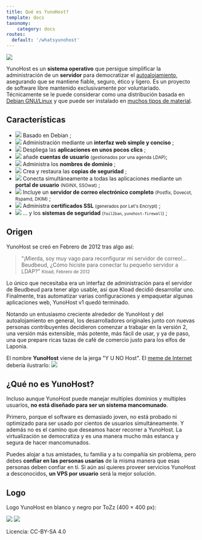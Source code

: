 ```yaml
---
title: Qué es YunoHost?
template: docs
taxonomy:
    category: docs
routes:
  default: '/whatsyunohost'
---
```


![](image://YunoHost_logo_vertical.png?resize=400&id=ynhlogo)

YunoHost es un **sistema operativo** que persigue simplificar la administración de un **servidor** para democratizar el [autoalojamiento](/selfhosting), asegurando que se mantiene fiable, seguro, ético y ligero. Es un proyecto de software libre mantenido exclusivamente por voluntariado. Técnicamente se le puede considerar como una distribución basada en [Debian GNU/Linux](https://debian.org) y que puede ser instalado en [muchos tipos de material](/install).

## Características

- ![](image://icon-debian.png?resize=32&classes=inline) Basado en Debian ;
- ![](image://icon-tools.png?resize=32&classes=inline) Administración mediante un **interfaz web simple y conciso** ;
- ![](image://icon-package.png?resize=32&classes=inline) Despliega las **aplicaciones en unos pocos clics** ;
- ![](image://icon-users.png?resize=32&classes=inline) añade **cuentas de usuario** <small>(gestionados por una agenda LDAP)</small>;
- ![](image://icon-globe.png?resize=32&classes=inline) Administra los **nombres de dominio** ;
- ![](image://icon-medic.png?resize=32&classes=inline) Crea y restaura las **copias de seguridad** ;
- ![](image://icon-door.png?resize=32&classes=inline) Conecta simultáneamente a todas las aplicaciones mediante un **portal de usuario** <small>(NGINX, SSOwat)</small> ;
- ![](image://icon-mail.png?resize=32&classes=inline) Incluye un **servidor de correo electrónico completo** <small>(Postfix, Dovecot, Rspamd, DKIM)</small> ;
- ![](image://icon-lock.png?resize=32&classes=inline) Administra **certificados SSL** <small>(generados por Let's Encrypt)</small> ;
- ![](image://icon-shield.png?resize=32&classes=inline) … y los **sistemas de seguridad** <small>(`fail2ban`, `yunohost-firewall`)</small> ;

## Origen

YunoHost se creó en Febrero de 2012 tras algo así:

> "¡Mierda, soy muy vago para reconfigurar mi servidor de correo!… Beudbeud, ¿Cómo  hiciste para conectar tu pequeño servidor a LDAP?"
> <small>Kload, Febrero de 2012</small>

Lo único que necesitaba era un interfaz de administración para el servidor de Beudbeud para tener algo usable, así que Kload decidió desarrollar uno. Finalmente, tras automatizar varias configuraciones y empaquetar algunas aplicaciones web, YunoHost v1 quedó terminado.

Notando un entusiasmo creciente alrededor de YunoHost y del autoalojamiento en general, los desarrolladores originales junto con nuevas personas contribuyentes decidieron comenzar a trabajar en la versión 2, una versión más extensible, más potente, más fácil de usar, y ya de paso, una que prepare ricas tazas de café de comercio justo para los elfos de Laponia.

El nombre **YunoHost** viene de la jerga "Y U NO Host". El [meme de Internet](https://en.wikipedia.org/wiki/Internet_meme) debería ilustrarlo:
![](image://dude_yunohost.jpg)

## ¿Qué no es YunoHost?

Incluso aunque YunoHost puede manejar multiples dominios y multiples usuarios, **no está diseñado para ser un sistema mancomunado**.

Primero, porque el software es demasiado joven, no está probado ni optimizado para ser usado por cientos de usuarios simultáneamente. Y además no es el camino que deseamos hacer recorrer a YunoHost. La virtualización se democratiza y es una manera mucho más estanca y segura de hacer mancomunados.

Puedes alojar a tus amistades, tu familia y a tu compañía sin problema, pero debes **confiar en las personas usarias** de la misma manera que esas personas deben confiar en tí. Si aún así quieres proveer servicios YunoHost a desconocidos, **un VPS por usuario** será la mejor solución.

## Logo

Logo YunoHost en blanco y negro por ToZz (400 × 400 px):

![](image://ynh_logo_black_300dpi.png?resize=220)
![](image://ynh_logo_white_300dpi.png?resize=220&id=whitelogo)

Licencia: CC-BY-SA 4.0
